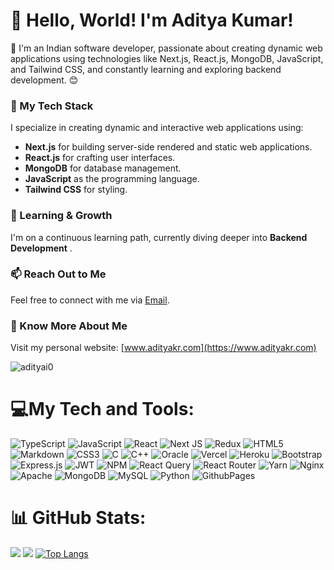 
# 👋 Hello, World! I'm Aditya Kumar!


👋 I'm an Indian software developer, passionate about creating dynamic web applications using technologies like Next.js, React.js, MongoDB, JavaScript, and Tailwind CSS, and constantly learning and exploring backend development. 😊

### 🚀 My Tech Stack

I specialize in creating dynamic and interactive web applications using:

- **Next.js** for building server-side rendered and static web applications.
- **React.js** for crafting user interfaces.
- **MongoDB** for database management.
- **JavaScript** as the programming language.
- **Tailwind CSS** for styling.

### 🌱 Learning & Growth

I'm on a continuous learning path, currently diving deeper into **Backend Development** .



### 📫 Reach Out to Me

Feel free to connect with me via [Email](mailto:contact@adityakr.com).

### 🔗 Know More About Me

Visit my personal website: [www.adityakr.com](https://www.adityakr.com)


<p align="left"> <img src="https://komarev.com/ghpvc/?username=adityai0&label=Profile%20views&color=0e75b6&style=flat" alt="adityai0" /> </p>


  

# 💻My Tech and Tools:
![TypeScript](https://img.shields.io/badge/typescript-%23007ACC.svg?style=for-the-badge&logo=typescript&logoColor=white) ![JavaScript](https://img.shields.io/badge/javascript-%23323330.svg?style=for-the-badge&logo=javascript&logoColor=%23F7DF1E) ![React](https://img.shields.io/badge/react-%2320232a.svg?style=for-the-badge&logo=react&logoColor=%2361DAFB) ![Next JS](https://img.shields.io/badge/Next-black?style=for-the-badge&logo=next.js&logoColor=white) ![Redux](https://img.shields.io/badge/redux-%23593d88.svg?style=for-the-badge&logo=redux&logoColor=white) ![HTML5](https://img.shields.io/badge/html5-%23E34F26.svg?style=for-the-badge&logo=html5&logoColor=white) ![Markdown](https://img.shields.io/badge/markdown-%23000000.svg?style=for-the-badge&logo=markdown&logoColor=white) ![CSS3](https://img.shields.io/badge/css3-%231572B6.svg?style=for-the-badge&logo=css3&logoColor=white) ![C](https://img.shields.io/badge/c-%2300599C.svg?style=for-the-badge&logo=c&logoColor=white) ![C++](https://img.shields.io/badge/c++-%2300599C.svg?style=for-the-badge&logo=c%2B%2B&logoColor=white) ![Oracle](https://img.shields.io/badge/Oracle-F80000?style=for-the-badge&logo=oracle&logoColor=white) ![Vercel](https://img.shields.io/badge/vercel-%23000000.svg?style=for-the-badge&logo=vercel&logoColor=white) ![Heroku](https://img.shields.io/badge/heroku-%23430098.svg?style=for-the-badge&logo=heroku&logoColor=white) ![Bootstrap](https://img.shields.io/badge/bootstrap-%238511FA.svg?style=for-the-badge&logo=bootstrap&logoColor=white) ![Express.js](https://img.shields.io/badge/express.js-%23404d59.svg?style=for-the-badge&logo=express&logoColor=%2361DAFB) ![JWT](https://img.shields.io/badge/JWT-black?style=for-the-badge&logo=JSON%20web%20tokens) ![NPM](https://img.shields.io/badge/NPM-%23CB3837.svg?style=for-the-badge&logo=npm&logoColor=white) ![React Query](https://img.shields.io/badge/-React%20Query-FF4154?style=for-the-badge&logo=react%20query&logoColor=white) ![React Router](https://img.shields.io/badge/React_Router-CA4245?style=for-the-badge&logo=react-router&logoColor=white) ![Yarn](https://img.shields.io/badge/yarn-%232C8EBB.svg?style=for-the-badge&logo=yarn&logoColor=white) ![Nginx](https://img.shields.io/badge/nginx-%23009639.svg?style=for-the-badge&logo=nginx&logoColor=white) ![Apache](https://img.shields.io/badge/apache-%23D42029.svg?style=for-the-badge&logo=apache&logoColor=white) ![MongoDB](https://img.shields.io/badge/MongoDB-%234ea94b.svg?style=for-the-badge&logo=mongodb&logoColor=white) ![MySQL](https://img.shields.io/badge/mysql-%2300000f.svg?style=for-the-badge&logo=mysql&logoColor=white) ![Python](https://img.shields.io/badge/python-3670A0?style=for-the-badge&logo=python&logoColor=ffdd54) ![GithubPages](https://img.shields.io/badge/github%20pages-121013?style=for-the-badge&logo=github&logoColor=white)



# 📊 GitHub Stats:
![](https://git-stats-olive.vercel.app//api?username=adityai0&theme=dark&hide_border=true&include_all_commits=true&count_private=true&show_icons=true)
![](https://streak-stats.demolab.com?user=adityai0&theme=dark&hide_border=true)
[![Top Langs](https://git-stats-olive.vercel.app//api/top-langs/?username=adityai0&layout=compact&theme=dark&show_icons=true&hide_border=true)](https://github.com/adityai0)



